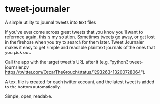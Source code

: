 # tweet-journaler
A simple utility to journal tweets into text files

If you've ever come across great tweets that you know you'll want to reference again, this is my solution. Sometimes tweets go away, or get lost in the firehose when you try to search for them later. Tweet Journaler makes it easy to get simple and readable plaintext journals of the ones that you pick out.

Call the app with the target tweet's URL after it (e.g. "python3 tweet-journaler.py https://twitter.com/OscarTheGrouch/status/1293263413200728064").

A text file is created for each twitter account, and the latest tweet is added to the bottom automatically.

Simple, open, readable.
